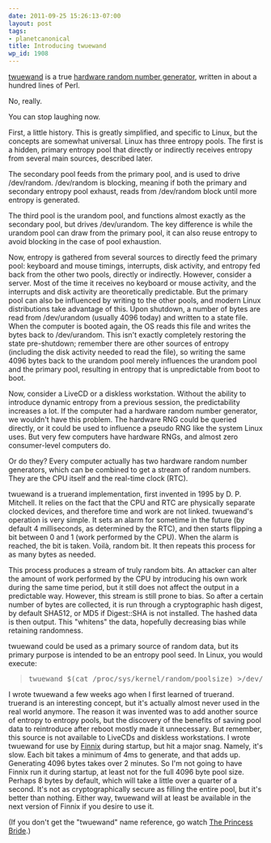 ```yaml
---
date: 2011-09-25 15:26:13-07:00
layout: post
tags:
- planetcanonical
title: Introducing twuewand
wp_id: 1908
---
```

[twuewand](http://www.finnie.org/software/twuewand/) is a true [hardware random number generator](http://en.wikipedia.org/wiki/Hardware_random_number_generator), written in about a hundred lines of Perl.

No, really.

You can stop laughing now.

First, a little history. This is greatly simplified, and specific to Linux, but the concepts are somewhat universal. Linux has three entropy pools. The first is a hidden, primary entropy pool that directly or indirectly receives entropy from several main sources, described later.

The secondary pool feeds from the primary pool, and is used to drive /dev/random. /dev/random is blocking, meaning if both the primary and secondary entropy pool exhaust, reads from /dev/random block until more entropy is generated.

The third pool is the urandom pool, and functions almost exactly as the secondary pool, but drives /dev/urandom. The key difference is while the urandom pool can draw from the primary pool, it can also reuse entropy to avoid blocking in the case of pool exhaustion.

Now, entropy is gathered from several sources to directly feed the primary pool: keyboard and mouse timings, interrupts, disk activity, and entropy fed back from the other two pools, directly or indirectly. However, consider a server. Most of the time it receives no keyboard or mouse activity, and the interrupts and disk activity are theoretically predictable. But the primary pool can also be influenced by writing to the other pools, and modern Linux distributions take advantage of this. Upon shutdown, a number of bytes are read from /dev/urandom (usually 4096 today) and written to a state file. When the computer is booted again, the OS reads this file and writes the bytes back to /dev/urandom. This isn't exactly completely restoring the state pre-shutdown; remember there are other sources of entropy (including the disk activity needed to read the file), so writing the same 4096 bytes back to the urandom pool merely influences the urandom pool and the primary pool, resulting in entropy that is unpredictable from boot to boot.

Now, consider a LiveCD or a diskless workstation. Without the ability to introduce dynamic entropy from a previous session, the predictability increases a lot. If the computer had a hardware random number generator, we wouldn't have this problem. The hardware RNG could be queried directly, or it could be used to influence a pseudo RNG like the system Linux uses. But very few computers have hardware RNGs, and almost zero consumer-level computers do.

Or do they? Every computer actually has two hardware random number generators, which can be combined to get a stream of random numbers. They are the CPU itself and the real-time clock (RTC). 

twuewand is a truerand implementation, first invented in 1995 by D. P. Mitchell. It relies on the fact that the CPU and RTC are physically separate clocked devices, and therefore time and work are not linked. twuewand's operation is very simple. It sets an alarm for sometime in the future (by default 4 milliseconds, as determined by the RTC), and then starts flipping a bit between 0 and 1 (work performed by the CPU). When the alarm is reached, the bit is taken. Voilà, random bit. It then repeats this process for as many bytes as needed.

This process produces a stream of truly random bits. An attacker can alter the amount of work performed by the CPU by introducing his own work during the same time period, but it still does not affect the output in a predictable way. However, this stream is still prone to bias. So after a certain number of bytes are collected, it is run through a cryptographic hash digest, by default SHA512, or MD5 if Digest::SHA is not installed. The hashed data is then output. This "whitens" the data, hopefully decreasing bias while retaining randomness.

twuewand could be used as a primary source of random data, but its primary purpose is intended to be an entropy pool seed. In Linux, you would execute:

> <pre>twuewand $(cat /proc/sys/kernel/random/poolsize) &gt;/dev/urandom</pre>

I wrote twuewand a few weeks ago when I first learned of truerand. truerand is an interesting concept, but it's actually almost never used in the real world anymore. The reason it was invented was to add another source of entropy to entropy pools, but the discovery of the benefits of saving pool data to reintroduce after reboot mostly made it unnecessary. But remember, this source is not available to LiveCDs and diskless workstations. I wrote twuewand for use by [Finnix](http://www.finnix.org/) during startup, but hit a major snag. Namely, it's slow. Each bit takes a minimum of 4ms to generate, and that adds up. Generating 4096 bytes takes over 2 minutes. So I'm not going to have Finnix run it during startup, at least not for the full 4096 byte pool size. Perhaps 8 bytes by default, which will take a little over a quarter of a second. It's not as cryptographically secure as filling the entire pool, but it's better than nothing. Either way, twuewand will at least be available in the next version of Finnix if you desire to use it.

(If you don't get the "twuewand" name reference, go watch [The Princess Bride](http://en.wikipedia.org/wiki/The_Princess_Bride_%28film%29).)

